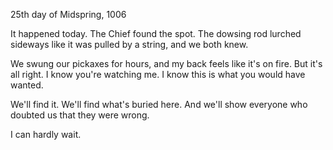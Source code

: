 <!-- title: Explorer's Journal #4 -->

25th day of Midspring, 1006

It happened today. The Chief found the spot. The dowsing rod lurched sideways like it was pulled by a string, and we both knew.

We swung our pickaxes for hours, and my back feels like it's on fire. But it's all right. I know you're watching me. I know this is what you would have wanted.

We'll find it. We'll find what's buried here. And we'll show everyone who doubted us that they were wrong.

I can hardly wait.
